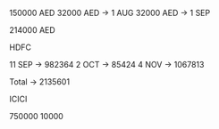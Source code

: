 150000 AED
 32000 AED -> 1 AUG
 32000  AED -> 1 SEP
 
214000 AED 

HDFC 

11 SEP -> 982364
2 OCT -> 85424
4 NOV -> 1067813

Total -> 2135601

ICICI 

750000
10000
 